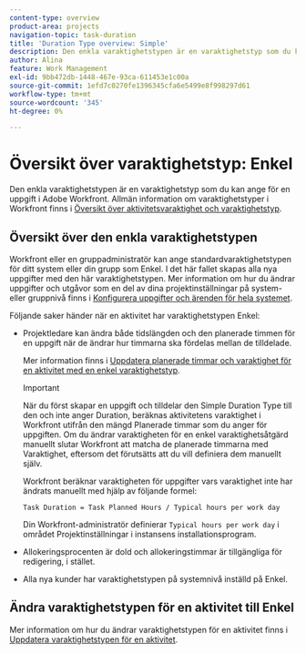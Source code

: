 ```yaml
---
content-type: overview
product-area: projects
navigation-topic: task-duration
title: 'Duration Type overview: Simple'
description: Den enkla varaktighetstypen är en varaktighetstyp som du kan ange för en uppgift i Adobe Workfront. Allmän information om varaktighetstyper i Workfront finns i Översikt över Varaktighet och Varaktighetstyp.
author: Alina
feature: Work Management
exl-id: 9bb472db-1448-467e-93ca-611453e1c00a
source-git-commit: 1efd7c0270fe1396345cfa6e5499e8f998297d61
workflow-type: tm+mt
source-wordcount: '345'
ht-degree: 0%

---
```


# Översikt över varaktighetstyp: Enkel

Den enkla varaktighetstypen är en varaktighetstyp som du kan ange för en uppgift i Adobe Workfront. Allmän information om varaktighetstyper i Workfront finns i [Översikt över aktivitetsvaraktighet och varaktighetstyp](../../../manage-work/tasks/taskdurtn/task-duration-and-duration-type.md).

## Översikt över den enkla varaktighetstypen

Workfront eller en gruppadministratör kan ange standardvaraktighetstypen för ditt system eller din grupp som Enkel. I det här fallet skapas alla nya uppgifter med den här varaktighetstypen. Mer information om hur du ändrar uppgifter och utgåvor som en del av dina projektinställningar på system- eller gruppnivå finns i [Konfigurera uppgifter och ärenden för hela systemet](../../../administration-and-setup/set-up-workfront/configure-system-defaults/set-task-issue-preferences.md).

Följande saker händer när en aktivitet har varaktighetstypen Enkel:

* Projektledare kan ändra både tidslängden och den planerade timmen för en uppgift när de ändrar hur timmarna ska fördelas mellan de tilldelade.

  Mer information finns i [Uppdatera planerade timmar och varaktighet för en aktivitet med en enkel varaktighetstyp](../../../manage-work/tasks/taskdurtn/update-planned-hours-duration-for-simple-duration-task.md).

  >[!IMPORTANT]
  >
  >När du först skapar en uppgift och tilldelar den Simple Duration Type till den och inte anger Duration, beräknas aktivitetens varaktighet i Workfront utifrån den mängd Planerade timmar som du anger för uppgiften. Om du ändrar varaktigheten för en enkel varaktighetsåtgärd manuellt slutar Workfront att matcha de planerade timmarna med Varaktighet, eftersom det förutsätts att du vill definiera dem manuellt själv.
  >
  >Workfront beräknar varaktigheten för uppgifter vars varaktighet inte har ändrats manuellt med hjälp av följande formel:
  >
  > `Task Duration = Task Planned Hours / Typical hours per work day`
  >
  >Din Workfront-administratör definierar `Typical hours per work day` i området Projektinställningar i instansens installationsprogram.

* Allokeringsprocenten är dold och allokeringstimmar är tillgängliga för redigering, i stället.
* Alla nya kunder har varaktighetstypen på systemnivå inställd på Enkel.

## Ändra varaktighetstypen för en aktivitet till Enkel

Mer information om hur du ändrar varaktighetstypen för en aktivitet finns i [Uppdatera varaktighetstypen för en aktivitet](../../../manage-work/tasks/taskdurtn/update-duration-type-of-task.md).

<!--
<p data-mc-conditions="QuicksilverOrClassic.Draft mode">(NOTE: replaced with new article linked above)</p>
-->

<!--
<ol data-mc-conditions="QuicksilverOrClassic.Draft mode">
<li value="1">Go to a task for which you want to change the Duration Type.</li>
<li value="2"> <p data-mc-conditions="QuicksilverOrClassic.Quicksilver">Click <strong>Task Details</strong> in the left panel, then in the Overview area double click <strong>Duration Type</strong>. </p> </li>
<li value="3"> <p>Select <strong>Simple</strong> from the drop-down menu.</p> </li>
<li value="4">Click <strong>Save</strong> <strong>Changes</strong><strong>.</strong></li>
</ol>
-->

